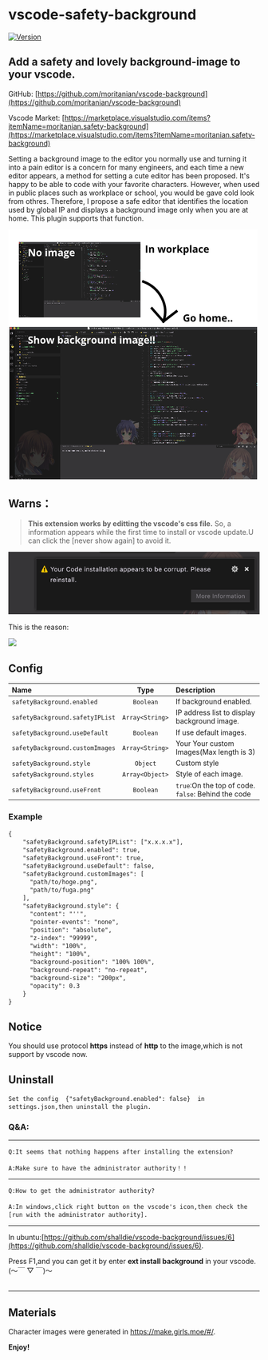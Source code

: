 # vscode-safety-background
[![Version](https://vsmarketplacebadge.apphb.com/version/moritanian.safety-background.svg)](https://vsmarketplacebadge.apphb.com/version/moritanian.safety-background.svg)


## Add a safety and lovely background-image to your vscode.

GitHub: [https://github.com/moritanian/vscode-background](https://github.com/moritanian/vscode-background)

Vscode Market: [https://marketplace.visualstudio.com/items?itemName=moritanian.safety-background](https://marketplace.visualstudio.com/items?itemName=moritanian.safety-background)


Setting a background image to the editor you normally use and turning it into a pain editor is a concern for many engineers, and each time a new editor appears, a method for setting a cute editor has been proposed. It's happy to be able to code with your favorite characters. However, when used in public places such as workplace or school, you would be gave cold look from othres. Therefore, I propose a safe editor that identifies the location used by global IP and displays a background image only when you are at home. This plugin supports that function.

![](https://raw.githubusercontent.com/moritanian/vscode-background/gh-pages/static/explanation.png)

## Warns：
>
> **This extension works by editting the vscode's css file.**
> So, a information appears while the first time to install or vscode update.U can click the [never show again] to avoid it.

![](https://raw.githubusercontent.com/moritanian/vscode-background/gh-pages/static/warning.png)

This is the reason:

![](https://user-images.githubusercontent.com/9987486/40583775-91d4c8d6-61c7-11e8-9048-8c5538a32399.png)

## Config

| Name                      |      Type       | Description                                                                                 |
| :------------------------ | :-------------: | :------------------------------------------------------------------------------------------ |
| `safetyBackground.enabled`      |    `Boolean`    | If background enabled.                                                    |
| `safetyBackground.safetyIPList` | `Array<String>` | IP address list to display background image.                              |
| `safetyBackground.useDefault`   |    `Boolean`    | If use default images.                                                |
| `safetyBackground.customImages` | `Array<String>` | Your Your custom Images(Max length is 3)                          |
| `safetyBackground.style`        |    `Object`     | Custom style                                                                |
| `safetyBackground.styles`       | `Array<Object>` | Style of each image.                                                |
| `safetyBackground.useFront`     |    `Boolean`    | `true`:On the top of code. `false`: Behind the code |

### Example
```
{
    "safetyBackground.safetyIPList": ["x.x.x.x"],
    "safetyBackground.enabled": true,
    "safetyBackground.useFront": true,
    "safetyBackground.useDefault": false,
    "safetyBackground.customImages": [
      "path/to/hoge.png",
      "path/to/fuga.png"
    ],
    "safetyBackground.style": {
      "content": "''",
      "pointer-events": "none",
      "position": "absolute",
      "z-index": "99999",
      "width": "100%",
      "height": "100%",
      "background-position": "100% 100%",
      "background-repeat": "no-repeat",
      "background-size": "200px",
      "opacity": 0.3
    }
}
```
## Notice

You should use protocol **https** instead of **http** to the image,which is not support by vscode now.

## Uninstall

    Set the config  {"safetyBackground.enabled": false}  in settings.json,then uninstall the plugin.

### Q&A:

---

    Q:It seems that nothing happens after installing the extension?

    A:Make sure to have the administrator authority！！

---

    Q:How to get the administrator authority?

    A:In windows,click right button on the vscode's icon,then check the [run with the administrator authority].

---

In ubuntu:[https://github.com/shalldie/vscode-background/issues/6](https://github.com/shalldie/vscode-background/issues/6).

Press F1,and you can get it by enter **ext install background** in your vscode. (～￣ ▽ ￣)～
<br />
<br />

---

## Materials
Character images were generated in https://make.girls.moe/#/.

**Enjoy!**
